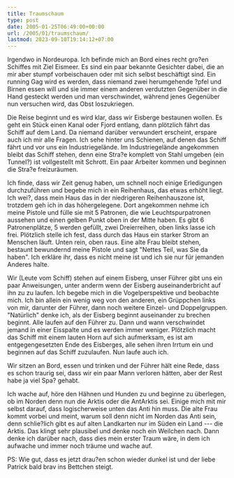 ```yaml
---
title: Traumschaum
type: post
date: 2005-01-25T06:49:00+00:00
url: /2005/01/traumschaum/
lastmod: 2023-09-10T19:14:12+07:00
---
```

Irgendwo in Nordeuropa. Ich befinde mich an Bord eines recht gro?en Schiffes mit Ziel Eismeer. Es sind ein paar bekannte Gesichter dabei, die an mir aber stumpf vorbeischauen oder mit sich selbst beschäftigt sind. Ein running Gag wird es werden, dass niemand zwei herumgehende ?pfel und Birnen essen will und sie immer einem anderen verdutzten Gegenüber in die Hand gesteckt werden und man verschwindet, während jenes Gegenüber nun versuchen wird, das Obst loszukriegen.

Die Reise beginnt und es wird klar, dass wir Eisberge bestaunen wollen. Es geht ein Stück einen Kanal oder Fjord entlang, dann plötzlich fährt das Schiff auf dem Land. Da niemand darüber verwundert erscheint, erspare auch ich mir alle Fragen. Ich sehe hinter uns Schienen, auf denen das Schiff fährt und vor uns ein Industriegelände. Im Industriegelände angekommen bleibt das Schiff stehen, denn eine Stra?e komplett von Stahl umgeben (ein Tunnel?) ist vollgestellt mit Schrott. Ein paar Arbeiter kommen und beginnen die Stra?e freizuräumen.

Ich finde, dass wir Zeit genug haben, um schnell noch einige Erledigungen durchzuführen und begebe mich in ein Reihenhaus, das etwas erhöht liegt. Ich wei?, dass mein Haus das in der niedrigeren Reihenhauszone ist, trotzdem geh ich in das höhergelegene. Dort angekommen nehme ich meine Pistole und fülle sie mit 5 Patronen, die wie Leuchtspurpatronen aussehen und einen gelben Punkt oben in der Mitte haben. Es gibt 6 Patronenplätze, 5 werden gefüllt, zwei Dreierreihen, oben links lasse ich frei. Plötzlich stelle ich fest, dass durch das Haus ein starker Strom an Menschen läuft. Unten rein, oben raus. Eine alte Frau bleibt stehen, bestaunt bewundernd meine Pistole und sagt "Nettes Teil, was Sie da haben". Ich erkläre ihr, dass es nicht meine ist und ich sie nur für jemanden Anderes halte.

Wir (Leute vom Schiff) stehen auf einem Eisberg, unser Führer gibt uns ein paar Anweisungen, unter anderm wenn der Eisberg auseinanderbricht auf ihn zu zu laufen. Ich begebe mich in die Vogelperspektive und beobachte mich. Ich bin allein ein wenig weg von den anderen, ein Grüppchen links von mir, darunter der Führer, dann noch weitere Einzel- und Doppelgruppen. "Natürlich" denke ich, als der Eisberg beginnt auseinander zu brechen beginnt. Alle laufen auf den Führer zu. Dann und wann verschwindet jemand in einer Eisspalte und es werden immer weniger. Plötzlich macht das Schiff mit einem lauten Horn auf sich aufmerksam, es ist am entgegengesetzten Ende des Eisberges, alle sehen ihren Irrtum ein und beginnen auf das Schiff zuzulaufen. Nun laufe auch ich.

Wir sitzen an Bord, essen und trinken und der Führer hält eine Rede, dass es schon traurig sei, dass wir ein paar Mann verloren hätten, aber der Rest habe ja viel Spa? gehabt.

Ich wache auf, höre den Hähnen und Hunden zu und beginne zu überlegen, ob im Norden denn nun die Arktis oder die AntArktis sei. Einige mich mit mir selbst darauf, dass logischerweise unten das Anti hin muss. Die alte Frau kommt vorbei und meint, warum soll denn nicht im Norden das Anti sein, denn schlie?lich gibt es auf alten Landkarten nur im Süden ein Land --- die Arktis. Das klingt sehr plausibel und denke noch ein Weilchen nach. Dann denke ich darüber nach, dass dies mein erster Traum wäre, in dem ich aufwache und immer noch träume und wache auf.

PS: Wie gut, dass es jetzt drau?en schon wieder dunkel ist und der liebe Patrick bald brav ins Bettchen steigt.
